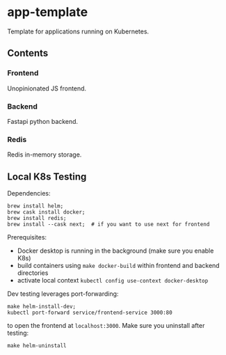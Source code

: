 # app-template
Template for applications running on Kubernetes.

## Contents

### Frontend

Unopinionated JS frontend.

### Backend

Fastapi python backend.

### Redis

Redis in-memory storage.

## Local K8s Testing

Dependencies:
```shell
brew install helm;
brew cask install docker;
brew install redis;
brew install --cask next;  # if you want to use next for frontend
```

Prerequisites:
- Docker desktop is running in the background (make sure you enable K8s)
- build containers using `make docker-build` within frontend and backend directories
- activate local context `kubectl config use-context docker-desktop`

Dev testing leverages port-forwarding:
```shell
make helm-install-dev;
kubectl port-forward service/frontend-service 3000:80
```
to open the frontend at `localhost:3000`. Make sure you uninstall after testing:
```shell
make helm-uninstall
```
